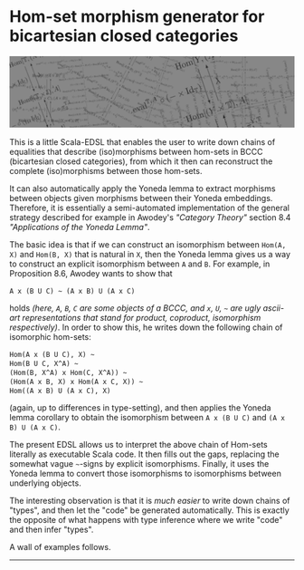 # Hom-set morphism generator for bicartesian closed categories

![banner](banner.png)

This is a little Scala-EDSL that enables the user to write down
chains of equalities that describe (iso)morphisms between
hom-sets in BCCC (bicartesian closed categories), from which it
then can reconstruct the complete (iso)morphisms between those
hom-sets.

It can also automatically apply the Yoneda lemma to extract
morphisms between objects given morphisms between their Yoneda
embeddings. Therefore, it is essentially a semi-automated
implementation of the general strategy described for example
in Awodey's *"Category Theory"* section 8.4
*"Applications of the Yoneda Lemma"*.

The basic idea is that if we can construct an isomorphism
between `Hom(A, X)` and `Hom(B, X)` that is natural in `X`, then
the Yoneda lemma gives us a way to construct an explicit
isomorphism between `A` and `B`. For example, in Proposition 8.6,
Awodey wants to show that

    A x (B U C) ~ (A x B) U (A x C)

holds *(here, `A`, `B`, `C` are some objects of a BCCC, and `x`, `U`, `~` 
are ugly ascii-art representations that stand for product,
coproduct, isomorphism respectively)*. In order to show this, he
writes down the following chain of isomorphic hom-sets:

    Hom(A x (B U C), X) ~ 
    Hom(B U C, X^A) ~
    (Hom(B, X^A) x Hom(C, X^A)) ~
    (Hom(A x B, X) x Hom(A x C, X)) ~
    Hom((A x B) U (A x C), X)

(again, up to differences in type-setting), and then applies the
Yoneda lemma corollary to obtain the isomorphism between `A x (B U C)`
and `(A x B) U (A x C)`. 

The present EDSL allows us to interpret the above chain of Hom-sets
literally as executable Scala code. It then fills out the gaps, replacing the
somewhat vague `~`-signs by explicit isomorphisms. Finally, it uses
the Yoneda lemma to convert those isomorphisms to isomorphisms between
underlying objects.

The interesting observation is that it is *much easier* to write down
chains of "types", and then let the "code" be generated automatically. This is
exactly the opposite of what happens with type inference where we write "code"
and then infer "types".  

A wall of examples follows.

-----

